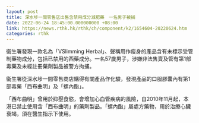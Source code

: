 ```yaml
---
layout: post
title: 深水埗一間零售店出售含禁用成分減肥藥　一名男子被捕
date: 2022-06-24 18:45:00.000000000 +08:00
link: https://news.rthk.hk/rthk/ch/component/k2/1654604-20220624.htm
categories: rthk
---
```


衞生署發現一款名為「VSlimming Herbal」、聲稱用作瘦身的產品含有未標示受管制藥物成分，包括已禁用的西藥成分。一名57歲男子，涉嫌非法售賣及管有第1部毒藥及未經註冊藥劑製品被警方拘捕。

衞生署從深水埗一間零售商店購得有關產品作化驗，發現產品的口服膠囊內有第1部毒藥「西布曲明」及「螺內酯」。

「西布曲明」曾用於抑壓食慾，會增加心血管疾病的風險，自2010年11月起，本港已禁止使用含「西布曲明」的藥劑製品。「螺內酯」屬處方藥物，用於治療心臟衰竭，須在醫生指示下使用。
